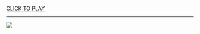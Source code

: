
<a href="https://premium76.site?title=flying_simulator_games_unblocked&ref=13M">CLICK TO PLAY</a></h3>
<hr>

<a href="https://premium76.site?title=flying_simulator_games_unblocked&ref=13M"><img src="https://clearcache.store/games.png"></a>


